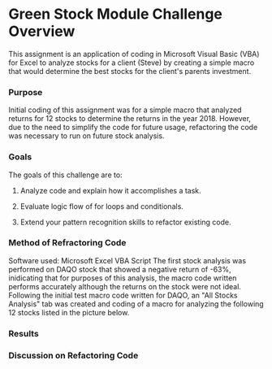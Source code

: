 # Green Stock Module Challenge Overview
This assignment is an application of coding in Microsoft Visual Basic (VBA) for Excel to analyze stocks for a client (Steve) by creating a simple macro that would determine the best stocks for the client's parents investment.

### Purpose
Initial coding of this assignment was for a simple macro that analyzed returns for 12 stocks to determine the returns in the year 2018. However, due to the need to simplify the code for future usage, refactoring the code was necessary to run on future stock analysis.  

### Goals
The goals of this challenge are to:
  1. Analyze code and explain how it accomplishes a task.
  
  2. Evaluate logic flow of for loops and conditionals.
  
  3.  Extend your pattern recognition skills to refactor existing code.

### Method of Refractoring Code 
Software used: Microsoft Excel VBA Script
The first stock analysis was performed on DAQO stock that showed a negative return of -63%, inidicating that for purposes of this analysis, the macro code written performs accurately although the returns on the stock were not ideal. Following the initial test macro code written for DAQO, an "All Stocks Analysis" tab was created and coding of a macro for analyzing the following 12 stocks listed in the picture below. 


### Results




### Discussion on Refactoring Code
